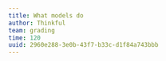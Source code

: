 ```yaml
---
title: What models do
author: Thinkful
team: grading
time: 120
uuid: 2960e288-3e0b-43f7-b33c-d1f84a743bbb
---
```


<jupyter notebook-name="model_prep_models_in_data_science" course-code="DSBC" />
